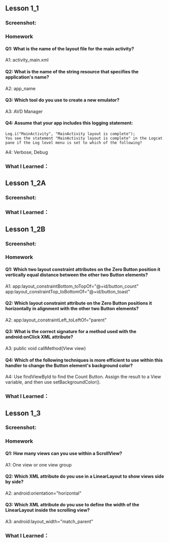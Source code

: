 ## Lesson 1_1
### Screenshot:
### Homework
#### Q1: What is the name of the layout file for the main activity?
A1: activity_main.xml
#### Q2: What is the name of the string resource that specifies the application's name?
A2: app_name
#### Q3: Which tool do you use to create a new emulator?
A3: AVD Manager
#### Q4: Assume that your app includes this logging statement: 
	Log.i("MainActivity", "MainActivity layout is complete");
	You see the statement "MainActivity layout is complete" in the Logcat pane if the Log level menu is set to which of the following? 
A4: Verbose, Debug
### What I Learned：


## Lesson 1_2A
### Screenshot:
### What I Learned：

## Lesson 1_2B
### Screenshot:
### Homework
#### Q1: Which two layout constraint attributes on the Zero Button position it vertically equal distance between the other two Button elements? 
A1: app:layout_constraintBottom_toTopOf="@+id/button_count"
	app:layout_constraintTop_toBottomOf="@+id/button_toast"
#### Q2: Which layout constraint attribute on the Zero Button positions it horizontally in alignment with the other two Button elements?
A2: app:layout_constraintLeft_toLeftOf="parent"
#### Q3: What is the correct signature for a method used with the android:onClick XML attribute?
A3: public void callMethod(View view)
#### Q4: Which of the following techniques is more efficient to use within this handler to change the Button element's background color? 
A4: Use findViewById to find the Count Button. Assign the result to a View variable, and then use setBackgroundColor().
### What I Learned：

## Lesson 1_3
### Screenshot:
### Homework
#### Q1: How many views can you use within a ScrollView?
A1: One view or one view group
#### Q2: Which XML attribute do you use in a LinearLayout to show views side by side?
A2: android:orientation="horizontal"
#### Q3: Which XML attribute do you use to define the width of the LinearLayout inside the scrolling view? 
A3: android:layout_width="match_parent"
### What I Learned：
